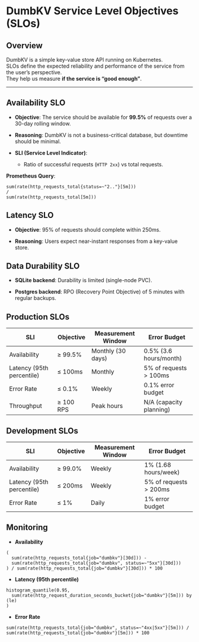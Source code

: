 # DumbKV Service Level Objectives (SLOs)

## Overview
DumbKV is a simple key-value store API running on Kubernetes.  
SLOs define the expected reliability and performance of the service from the user’s perspective.  
They help us measure **if the service is “good enough”**.

---

## Availability SLO
- **Objective**: The service should be available for **99.5%** of requests over a 30-day rolling window.  
- **Reasoning**: DumbKV is not a business-critical database, but downtime should be minimal.

- **SLI (Service Level Indicator)**:
    * Ratio of successful requests (`HTTP 2xx`) vs total requests.

**Prometheus Query**:
```promql
sum(rate(http_requests_total{status=~"2.."}[5m]))
/
sum(rate(http_requests_total[5m]))
```

## Latency SLO

- **Objective**: 95% of requests should complete within 250ms.

- **Reasoning**: Users expect near-instant responses from a key-value store.

## Data Durability SLO

- **SQLite backend**: Durability is limited (single-node PVC).

- **Postgres backend**: RPO (Recovery Point Objective) of 5 minutes with regular backups.

## Production SLOs

| SLI | Objective | Measurement Window | Error Budget |
|-----|-----------|-------------------|--------------|
| Availability | ≥ 99.5% | Monthly (30 days) | 0.5% (3.6 hours/month) |
| Latency (95th percentile) | ≤ 100ms | Monthly | 5% of requests > 100ms |
| Error Rate | ≤ 0.1% | Weekly | 0.1% error budget |
| Throughput | ≥ 100 RPS | Peak hours | N/A (capacity planning) |

## Development SLOs

| SLI | Objective | Measurement Window | Error Budget |
|-----|-----------|-------------------|--------------|
| Availability | ≥ 99.0% | Weekly | 1% (1.68 hours/week) |
| Latency (95th percentile) | ≤ 200ms | Weekly | 5% of requests > 200ms |
| Error Rate | ≤ 1% | Daily | 1% error budget |

## Monitoring

- **Availability**
```promql
(
  sum(rate(http_requests_total{job="dumbkv"}[30d])) -
  sum(rate(http_requests_total{job="dumbkv", status=~"5xx"}[30d]))
) / sum(rate(http_requests_total{job="dumbkv"}[30d])) * 100
```

- **Latency (95th percentile)**
```promql
histogram_quantile(0.95, 
  sum(rate(http_request_duration_seconds_bucket{job="dumbkv"}[5m])) by (le)
)
```

- **Error Rate**
```promql
sum(rate(http_requests_total{job="dumbkv", status=~"4xx|5xx"}[5m])) /
sum(rate(http_requests_total{job="dumbkv"}[5m])) * 100
```